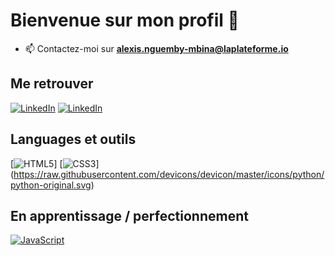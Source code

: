 # Bienvenue sur mon profil 👋

- 📫 Contactez-moi sur **alexis.nguemby-mbina@laplateforme.io**


## Me retrouver

[![LinkedIn](https://img.shields.io/badge/-GitHub-000?&logo=GitHub&logoColor=FFF)](https://github.com/AlexisNguemby)
[![LinkedIn](https://img.shields.io/badge/-LinkedIn-000?&logo=LinkedIn&logoColor=0A66C2)](https://www.linkedin.com/in/alexis-nguemby-mbina-93691433b/)

## Languages et outils


[![HTML5](https://img.shields.io/badge/-HTML5-000?&logo=HTML5&logoColor=E34F26)]
[![CSS3](https://img.shields.io/badge/-CSS3-000?&logo=CSS3&logoColor=1572B6)]
(https://raw.githubusercontent.com/devicons/devicon/master/icons/python/python-original.svg)





## En apprentissage / perfectionnement

[![JavaScript](https://img.shields.io/badge/-JavaScript-000?&logo=JavaScript&logoColor=F7DF1E)](https://developer.mozilla.org/en-US/docs/Web/JavaScript)
